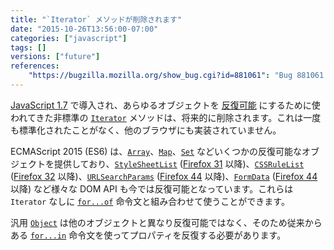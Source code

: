 ```yaml
---
title: "`Iterator` メソッドが削除されます"
date: "2015-10-26T13:56:00-07:00"
categories: ["javascript"]
tags: []
versions: ["future"]
references:
    "https://bugzilla.mozilla.org/show_bug.cgi?id=881061": "Bug 881061 - Remove Iterator"
---
```

[JavaScript 1.7](https://developer.mozilla.org/ja/docs/Web/JavaScript/New_in_JavaScript/1.7) で導入され、あらゆるオブジェクトを [反復可能](https://developer.mozilla.org/ja/docs/Web/JavaScript/Guide/Iterators_and_Generators) にするために使われてきた非標準の [`Iterator`](https://developer.mozilla.org/ja/docs/Web/JavaScript/Reference/Global_Objects/Iterator) メソッドは、将来的に削除されます。これは一度も標準化されたことがなく、他のブラウザにも実装されていません。

ECMAScript 2015 (ES6) は、[`Array`](https://developer.mozilla.org/ja/docs/Web/JavaScript/Reference/Global_Objects/Array)、[`Map`](https://developer.mozilla.org/ja/docs/Web/JavaScript/Reference/Global_Objects/Map)、[`Set`](https://developer.mozilla.org/ja/docs/Web/JavaScript/Reference/Global_Objects/Set) などいくつかの反復可能なオブジェクトを提供しており、[`StyleSheetList`](https://developer.mozilla.org/ja/docs/Web/API/Document/styleSheets) ([Firefox 31](https://bugzilla.mozilla.org/show_bug.cgi?id=738196) 以降)、[`CSSRuleList`](https://developer.mozilla.org/ja/docs/Web/API/CSSRuleList) ([Firefox 32](https://bugzilla.mozilla.org/show_bug.cgi?id=995664) 以降)、[`URLSearchParams`](https://developer.mozilla.org/ja/docs/Web/API/URLSearchParams) ([Firefox 44](https://bugzilla.mozilla.org/show_bug.cgi?id=1085284) 以降)、[`FormData`](https://developer.mozilla.org/ja/docs/Web/API/FormData) ([Firefox 44](https://bugzilla.mozilla.org/show_bug.cgi?id=1127703) 以降) など様々な DOM API も今では反復可能となっています。これらは `Iterator` なしに [`for...of`](https://developer.mozilla.org/ja/docs/Web/JavaScript/Reference/Statements/for...of) 命令文と組み合わせて使うことができます。

汎用 [`Object`](https://developer.mozilla.org/ja/docs/Web/JavaScript/Reference/Global_Objects/Object) は他のオブジェクトと異なり反復可能ではなく、そのため従来からある [`for...in`](https://developer.mozilla.org/ja/docs/Web/JavaScript/Reference/Statements/for...in) 命令文を使ってプロパティを反復する必要があります。
